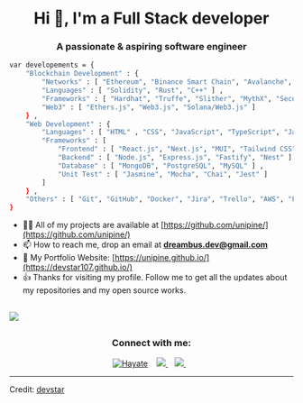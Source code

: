 <h1 align="center">Hi 👋, I'm a Full Stack developer</h1>
<h3 align="center">A passionate & aspiring software engineer</h3>


```sh
var developements = {
    "Blockchain Development" : {
        "Networks" : [ "Ethereum", "Binance Smart Chain", "Avalanche", "Solana", "Polygon" ] , 
        "Languages" : [ "Solidity", "Rust", "C++" ] ,
        "Frameworks" : [ "Hardhat", "Truffe", "Slither", "MythX", "Securify" ] ,
        "Web3" : [ "Ethers.js", "Web3.js", "Solana/Web3.js" ]
    } ,
    "Web Development" : {
        "Languages" : [ "HTML" , "CSS", "JavaScript", "TypeScript", "Java", "Go", "Python", "PHP" ] ,
        "Frameworks" : [
            "Frontend" : [ "React.js", "Next.js", "MUI", "Tailwind CSS", "AntD" ] ,
            "Backend" : [ "Node.js", "Express.js", "Fastify", "Nest" ] ,
            "Database" : [ "MongoDB", "PostgreSQL", "MySQL" ] ,
            "Unit Test" : [ "Jasmine", "Mocha", "Chai", "Jest" ]
        ]
    } ,
    "Others" : [ "Git", "GitHub", "Docker", "Jira", "Trello", "AWS", "Firebase" ]
}
```

- 👨‍💻 All of my projects are available at
[https://github.com/unipine/](https://github.com/unipine/)
- 📫 How to reach me, drop an email at **dreambus.dev@gmail.com**
- 👀 My Portfolio Website: [https://unipine.github.io/](https://devstar107.github.io/)
- 👍 Thanks for visiting my profile. Follow me to get all the updates about my repositories and my open source works.

## 
<img src="https://activity-graph.herokuapp.com/graph?username=unipine&theme=dracula&bg_color=00000000&color=878787&line=4c8ed9&point=00000000&area=true&hide_border=true">

##

<h3 align="center">Connect with me:</h3>
<p align="center">
<a href="https://www.linkedin.com/in/hayate-matsu-489753235/" target="blank"><img
         src="https://img.shields.io/badge/linkedin-%231DA1F2.svg?style=for-the-badge&logo=linkedin&logoColor=white"
         alt="Hayate" /></a>&nbsp;&nbsp;&nbsp;
    
<a href="https://t.me/unipine" rel="nofollow">
  <img src="https://camo.githubusercontent.com/0ea1367897b9ee948089a0db824d57a30ce8a5413b59f80d2062b7efcd39ceb3/68747470733a2f2f696d672e736869656c64732e696f2f62616467652f74656c656772616d2d2532333030373742352e7376673f267374796c653d666f722d7468652d6261646765266c6f676f3d74656c656772616d266c6f676f436f6c6f723d7768697465" data-canonical-src="https://img.shields.io/badge/telegram-%230077B5.svg?&amp;style=for-the-badge&amp;logo=telegram&amp;logoColor=green" style="max-width:100%;">
</a>&nbsp;&nbsp;

<a href="mailto:unipine29@gmail.com">
  <img src="https://camo.githubusercontent.com/44d159cb65c2e906ed744052efc1c933364dddc8f2735fe0782a5f60594ff22d/68747470733a2f2f696d672e736869656c64732e696f2f62616467652f656d61696c206d652d2532333144413146332e7376673f267374796c653d666f722d7468652d6261646765266c6f676f3d676d61696c266c6f676f436f6c6f723d7768697465" data-canonical-src="https://img.shields.io/badge/email me-%231DA1F3.svg?&amp;style=for-the-badge&amp;logo=gmail&amp;logoColor=white" style="max-width:100%;">
</a>&nbsp;&nbsp;
</p>

------
Credit: [devstar](https://github.com/devstar107)
